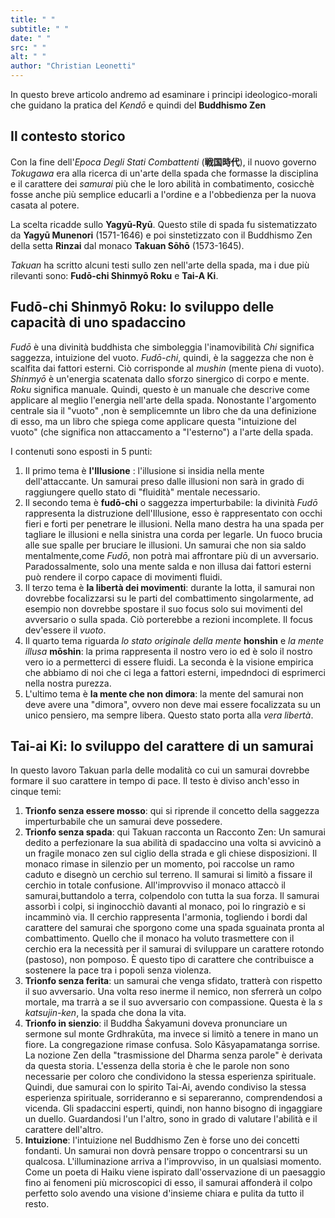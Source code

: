 ```yaml
---
title: " "
subtitle: " "
date: " "
src: " "
alt: " "
author: "Christian Leonetti"
---
```


In questo breve articolo andremo ad esaminare i principi ideologico-morali che guidano la pratica del *Kendō* e quindi del **Buddhismo Zen**

## Il contesto storico

Con la fine dell'*Epoca Degli Stati Combattenti* (**戦国時代**), il nuovo governo *Tokugawa* era alla ricerca di un'arte della spada che formasse la disciplina e il carattere dei *samurai* più che le loro abilità in combatimento, cosicchè fosse anche più semplice educarli a l'ordine e a l'obbedienza per la nuova casata al potere.

La scelta ricadde sullo **Yagyū-Ryū**. Questo stile di spada fu sistematizzato da **Yagyū Munenori** (1571-1646) e poi sinstetizzato con il Buddhismo Zen della setta **Rinzai** dal monaco **Takuan Sōhō** (1573-1645).

*Takuan* ha scritto alcuni testi sullo zen nell'arte della spada, ma i due più rilevanti sono: **Fudō-chi Shinmyō Roku** e **Tai-A Ki**.

## Fudō-chi Shinmyō Roku: lo sviluppo delle capacità di uno spadaccino

*Fudō* è una divinità buddhista che simboleggia l'inamovibilità *Chi* significa saggezza, intuizione del vuoto. *Fudō-chi*, quindi, è la saggezza che non è scalfita dai fattori esterni. Ciò corrisponde al *mushin* (mente piena di vuoto). *Shinmyō* è un'energia scatenata dallo sforzo sinergico di corpo e mente. *Roku* significa manuale. Quindi, questo è un manuale che descrive come applicare al meglio l'energia nell'arte della spada. Nonostante l'argomento centrale sia il "vuoto" ,non è semplicemnte un libro che da una definizione di esso, ma un libro che spiega come applicare questa "intuizione del vuoto" (che significa non attaccamento a "l'esterno") a l'arte della spada.

I contenuti sono esposti in 5 punti:

1. Il primo tema è  **l'Illusione** : l'illusione si insidia nella mente dell'attaccante. Un samurai preso dalle illusioni non sarà in grado di raggiungere quello stato di "fluidità" mentale necessario.
2. Il secondo tema è **fudō-chi** o saggezza imperturbabile: la divinità *Fudō* rappresenta la distruzione dell'Illusione, esso è rappresentato con occhi fieri e forti per penetrare le illusioni. Nella mano destra ha una spada per tagliare le illusioni e nella sinistra una corda per legarle. Un fuoco brucia alle sue spalle per bruciare le illusioni.
Un samurai che non sia saldo mentalmente,come *Fudō*, non potrà mai affrontare più di un avversario. Paradossalmente, solo una mente salda e non illusa dai fattori esterni può rendere il corpo capace di movimenti fluidi.
3. Il terzo tema è **la libertà dei movimenti**: durante la lotta, il samurai non dovrebbe focalizzarsi su le parti del combattimento singolarmente, ad esempio non dovrebbe spostare il suo focus solo sui movimenti del avversario o sulla spada. Ciò porterebbe a rezioni incomplete. Il focus dev'essere il *vuoto*.
4. Il quarto tema riguarda *lo stato originale della mente* **honshin** e *la mente illusa* **mōshin**: la prima rappresenta il nostro vero io ed è solo il nostro vero io a permetterci di essere fluidi. La seconda è la visione empirica che abbiamo di noi che ci lega a fattori esterni, impedndoci di esprimerci nella nostra purezza.
5. L'ultimo tema è **la mente che non dimora**: la mente del samurai non deve avere una "dimora", ovvero non deve mai essere focalizzata su un unico pensiero, ma sempre libera. Questo stato porta alla *vera libertà*.

## Tai-ai Ki: lo sviluppo del carattere di un samurai

In questo lavoro Takuan parla delle modalità co cui un samurai dovrebbe formare il suo carattere in tempo di pace. Il testo è diviso anch'esso in cinque temi:

1. **Trionfo senza essere mosso**: qui si riprende il concetto della saggezza imperturbabile che un samurai deve possedere.
2. **Trionfo senza spada**:  qui Takuan racconta un
Racconto Zen: Un samurai dedito a perfezionare la sua abilità di spadaccino una volta si avvicinò a un fragile monaco zen sul ciglio della strada e gli chiese
disposizioni. Il monaco rimase in silenzio per un momento, poi raccolse un
ramo caduto e disegnò un cerchio sul terreno. Il samurai si limitò a fissare
il cerchio in totale confusione. All'improvviso il monaco attaccò il
samurai,buttandolo a terra, colpendolo con tutta la sua forza. Il samurai
assorbì i colpi, si inginocchiò davanti al monaco, poi lo ringraziò e si incamminò
via. Il cerchio rappresenta l'armonia, togliendo i bordi dal carattere del samurai che sporgono come una spada sguainata pronta al combattimento. Quello che il
monaco ha voluto trasmettere con il cerchio era la necessità per il samurai di sviluppare un carattere rotondo (pastoso), non pomposo. È questo tipo di carattere che contribuisce a sostenere la pace tra i popoli senza violenza.
3. **Trionfo senza ferita**: un samurai che venga sfidato, tratterà con rispetto il suo avversario. Una volta reso inerme il nemico, non sferrerà un colpo mortale, ma trarrà a se il suo avversario con compassione. Questa è la *s katsujin-ken*, la spada che dona la vita.
4. **Trionfo in sienzio**:  il Buddha Śakyamuni doveva pronunciare un sermone sul monte Grdhrakūta, ma invece si limitò a tenere in mano un fiore. La congregazione rimase confusa. Solo Kāsyapamatanga sorrise. La nozione Zen della "trasmissione del Dharma senza parole" è derivata
da questa storia. L'essenza della storia è che le parole non sono necessarie per coloro che condividono la stessa esperienza spirituale. Quindi, due samurai con lo spirito Tai-Ai, avendo condiviso la stessa esperienza spirituale, sorrideranno e si separeranno, comprendendosi a vicenda. Gli spadaccini esperti, quindi, non hanno bisogno di
ingaggiare un duello. Guardandosi l'un l'altro, sono in grado di valutare l'abilità e il carattere dell'altro.
5. **Intuizione**: l'intuizione nel Buddhismo Zen è forse uno dei concetti fondanti. Un samurai non dovrà pensare troppo o concentrarsi su un qualcosa. L'illuminazione arriva a l'improvviso, in un qualsiasi momento. Come un poeta di Haiku viene ispirato dall'osservazione di un paesaggio fino ai fenomeni più microscopici di esso, il samurai affonderà il colpo perfetto solo avendo una visione d'insieme chiara e pulita da tutto il resto.
